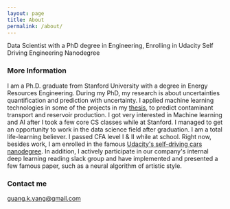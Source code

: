 ```yaml
---
layout: page
title: About
permalink: /about/
---
```


Data Scientist with a PhD degree in Engineering, Enrolling in Udacity Self Driving Engineering Nanodegree

### More Information

I am a Ph.D. graduate from Stanford University with a degree in Energy Resources Engineering. During my PhD, my research is about uncertainties quantification and prediction with uncertainty. I applied machine learning technologies in some of the projects in my [thesis](https://searchworks.stanford.edu/view/12123097), to predict contaminant transport and reservoir production. I got very interested in Machine learning and AI after I took a few core CS classes while at Stanford. I managed to get an opportunity to work in the data science field after graduation. 
I am a total life-learning believer. I passed CFA level I & II while at school. Right now, besides work, I am enrolled in the famous [Udacity's self-driving cars nanodegree](https://www.udacity.com/course/self-driving-car-engineer-nanodegree--nd013). In addition, I actively participate in our company's internal deep learning reading slack group and have implemented and presented a few famous paper, such as a neural algorithm of artistic style.

### Contact me

[guang.k.yang@gmail.com](mailto:guang.k.yang@gmail.com)
